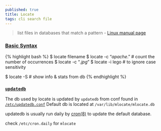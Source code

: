 ```yaml
---
published: true
title: Locate
tags: cli search file
---
```

> list files in databases that match a pattern - [Linux manual page](https://www.man7.org/linux/man-pages/man1/locate.1.html)

### [Basic Syntax](https://linuxhint.com/linux-locate-command/)

{% highlight bash %}
$ locate filename
$ locate  -c “*apache*.”    # count the number of occurrences
$ locate  -c “*.jpg*”
$ locate  -i lego           # to ignore case sensitivity

$ locate -S                 # show info & stats from db
{% endhighlight %}

### [`updatedb`](http://manpages.ubuntu.com/manpages//xenial/man8/updatedb.8.html)

The db used by locate is updated by `updatedb` from conf found in [`/etc/updatedb.conf`](http://manpages.ubuntu.com/manpages//xenial/man5/updatedb.conf.5.html)
Default db is located at `/var/lib/mlocate/mlocate.db`

updatedb is usually run daily by [cron(8)](https://askubuntu.com/questions/203597/how-do-i-run-updatedb-everyday/203609#203609) to update the default database.

check `/etc/cron.daily` for `mlocate`